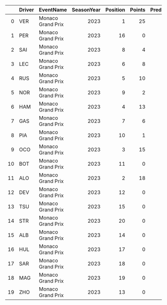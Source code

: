 |    | Driver   | EventName         |   SeasonYear |   Position |   Points |   PredictedPoints |
|---:|:---------|:------------------|-------------:|-----------:|---------:|------------------:|
|  0 | VER      | Monaco Grand Prix |         2023 |          1 |       25 |         18.1074   |
|  1 | PER      | Monaco Grand Prix |         2023 |         16 |        0 |         15.4954   |
|  2 | SAI      | Monaco Grand Prix |         2023 |          8 |        4 |         14.4507   |
|  3 | LEC      | Monaco Grand Prix |         2023 |          6 |        8 |         13.8904   |
|  4 | RUS      | Monaco Grand Prix |         2023 |          5 |       10 |          7.73228  |
|  5 | NOR      | Monaco Grand Prix |         2023 |          9 |        2 |          5.96575  |
|  6 | HAM      | Monaco Grand Prix |         2023 |          4 |       13 |          5.40465  |
|  7 | GAS      | Monaco Grand Prix |         2023 |          7 |        6 |          4.12897  |
|  8 | PIA      | Monaco Grand Prix |         2023 |         10 |        1 |          4.12889  |
|  9 | OCO      | Monaco Grand Prix |         2023 |          3 |       15 |          3.97702  |
| 10 | BOT      | Monaco Grand Prix |         2023 |         11 |        0 |          1.72307  |
| 11 | ALO      | Monaco Grand Prix |         2023 |          2 |       18 |          1.23643  |
| 12 | DEV      | Monaco Grand Prix |         2023 |         12 |        0 |          0.923617 |
| 13 | TSU      | Monaco Grand Prix |         2023 |         15 |        0 |          0.897925 |
| 14 | STR      | Monaco Grand Prix |         2023 |         20 |        0 |          0.765291 |
| 15 | ALB      | Monaco Grand Prix |         2023 |         14 |        0 |          0.47991  |
| 16 | HUL      | Monaco Grand Prix |         2023 |         17 |        0 |          0.423723 |
| 17 | SAR      | Monaco Grand Prix |         2023 |         18 |        0 |          0.346703 |
| 18 | MAG      | Monaco Grand Prix |         2023 |         19 |        0 |          0.310547 |
| 19 | ZHO      | Monaco Grand Prix |         2023 |         13 |        0 |          0.276929 |